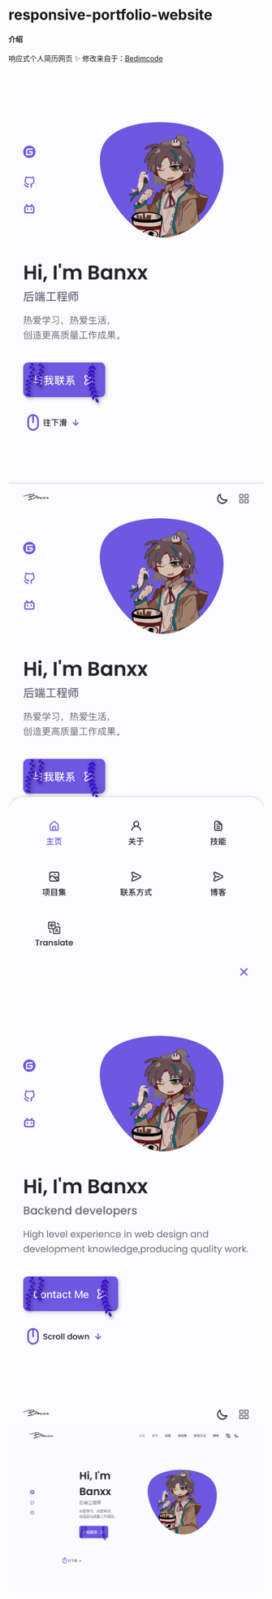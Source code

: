 # responsive-portfolio-website

#### 介绍
响应式个人简历网页 :sparkles: 
修改来自于：[Bedimcode](https://www.youtube.com/c/Bedimcode)

![输入图片说明](assets/preview/index.png) ![输入图片说明](assets/preview/about.png) ![输入图片说明](assets/preview/translate.png) ![输入图片说明](assets/preview/responsive-layout.png)